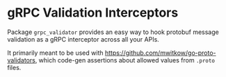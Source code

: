 # gRPC Validation Interceptors

Package `grpc_validator` provides an easy way to hook protobuf message validation as a gRPC
interceptor across all your APIs.

It primarily meant to be used with https://github.com/mwitkow/go-proto-validators, which code-gen
assertions about allowed values from `.proto` files.